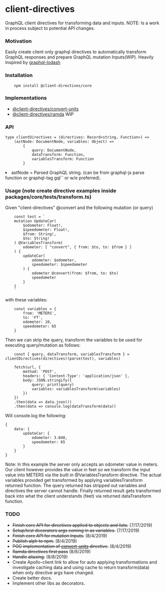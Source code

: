 # client-directives
GraphQL client directives for transforming data and inputs. NOTE: Is a work in process subject  to potential API changes.

### Motivation
Easily create client only graphql directives to automatically transform GraphQL responses and prepare GraphQL mutation Inputs(WIP). Heavily Inspired by [graphql-lodash](https://github.com/APIs-guru/graphql-lodash)

### Installation
```
    npm install @client-directives/core
```

### Implementations
* [@client-directives/convert-units](https://github.com/jjwtay/client-directives/tree/master/packages/convert-units)
* [@client-directives/ramda](https://github.com/jjwtay/client-directives/tree/master/packages/ramda) WIP

### API
```
type clientDirectives = (directives: Record<string, Function>) =>
    (astNode: DocumentNode, variables: Object) =>
        {
            query: DocumentNode,
            dataTransform: Function,
            variablesTransform: Function
        }
```
<li>
astNode = Parsed GraphQL string. (can be from graphql-js parse function or graphql-tag gql`` or w/e preferred).
</li>

### Usage (note create directive examples inside packages/core/__tests__/transform.ts)
Given "client-directives" @convert and the  following mutation (or query)
```
    const test = `
    mutation UpdateCar(
        $odometer: Float!,
        $speedometer: Float!,
        $from: String!,
        $to: String!
    ) @VariablesTransform(
        odometer: [ "convert", { from: $to, to: $from } ]
    ) {
        updateCar(
            odometer: $odometer,
            speedometer: $speedometer
        ) {
            odometer @convert(from: $from, to: $to)
            speedometer
        }
    }
    `
```
with these variables:
```
    const variables = {
        from: 'METERS',
        to: 'FT',
        odometer: 10,
        speedometer: 65
    }
```
Then we can strip the query, transform the variables to be used for executing query/mutation as follows:
```
    const { query, dataTransform, variablesTransform } = clientDirectives(directives)(parse(test), variables)

    fetch(url, {
        method: 'POST',
        headers: { 'Content-Type': 'application/json' },
        body: JSON.stringify({
            query: print(query)
            variables: variablesTransform(variables)
        })
    })
    .then(data => data.json())
    .then(data => console.log(dataTransform(data))

```

Will console.log the following:
```
{
    data: {
        updateCar: {
            odometer: 3.048,
            speedometer: 65
        }
    }
}
```

Note: In this example the server only accepts an odometer value in meters. Our client however provides the value in feet so we transform the input value
into METERS via the built in @VariablesTransform directive. The actual variables provided get transformed by applying variablesTransform returned function.
The query returned has stripped out variables and directives the server cannot handle. Finally returned result gets transformed back into what the client understands
(feet) via returned dataTransform function.

### TODO
- ~~Finish core API for directives applied to objects and lists.~~ (7/17/2019)
- ~~Setup/test decorators args coming in as variables.~~ (7/17/2019)
- ~~Finish core API for mutation Inputs.~~ (8/4/2019)
- ~~Publish alph to npm.~~ (8/4/2019)
- ~~POC implementation of [convert-units](https://github.com/ben-ng/convert-units) directive.~~ (8/4/2019)
- ~~Ramda directives  first pass~~ (8/8/2019)
- ~~Handle aliasing.~~ (8/8/2019)
- Create Apollo-client link to allow for auto applying transformations and investigate caching data and using cache to return transform(data) when only directive args have changed.
- Create better docs.
- Implement other libs as decorators.